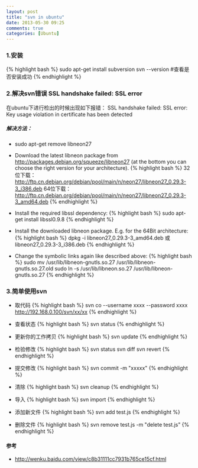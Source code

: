 ```yaml
---
layout: post
title: "svn in ubuntu"
date: 2013-05-30 09:25
comments: true
categories: [Ubuntu]
---
```


### 1.安装
{% highlight bash %}
sudo apt-get install subversion
svn --version  #查看是否安装成功
{% endhighlight %}

### 2.解决svn错误 SSL handshake failed: SSL error
在ubuntu下进行检出的时候出现如下报错：
    SSL handshake failed: SSL error: Key usage violation in certificate has been detected

##### 解决方法：

* sudo apt-get remove libneon27

* Download the latest libneon package from http://packages.debian.org/squeeze/libneon27 (at the bottom you can choose the right version for your architecture).
{% highlight bash %}
32位下载：http://ftp.cn.debian.org/debian/pool/main/n/neon27/libneon27_0.29.3-3_i386.deb
64位下载：http://ftp.cn.debian.org/debian/pool/main/n/neon27/libneon27_0.29.3-3_amd64.deb
{% endhighlight %}

* Install the required libssl dependency:
{% highlight bash %}
sudo apt-get install libssl0.9.8
{% endhighlight %}

* Install the downloaded libneon package. E.g. for the 64Bit architecture:
{% highlight bash %}
dpkg -i libneon27_0.29.3-3_amd64.deb 或 libneon27_0.29.3-3_i386.deb
{% endhighlight %}

* Change the symbolic links again like described above:
{% highlight bash %}
sudo mv /usr/lib/libneon-gnutls.so.27 /usr/lib/libneon-gnutls.so.27.old
sudo ln -s /usr/lib/libneon.so.27 /usr/lib/libneon-gnutls.so.27
{% endhighlight %}


### 3.简单使用svn
* 取代码
{% highlight bash %}
svn co --username xxxx --password xxxx   http://192.168.0.100/svn/xx/xx
{% endhighlight %}

* 查看状态
{% highlight bash %}
svn status
{% endhighlight %}

* 更新你的工作拷贝
{% highlight bash %}
svn update
{% endhighlight %}

* 检验修改
{% highlight bash %}
svn status
svn diff
svn revert
{% endhighlight %}

* 提交修改
{% highlight bash %}
svn commit -m "xxxxx"
{% endhighlight %}

* 清除
{% highlight bash %}
svn cleanup
{% endhighlight %}

* 导入
{% highlight bash %}
svn import
{% endhighlight %}

* 添加新文件
{% highlight bash %}
svn add test.js
{% endhighlight %}

* 删除文件
{% highlight bash %}
svn remove test.js -m "delete test.js"
{% endhighlight %}


####  参考
* http://wenku.baidu.com/view/c8b31111cc7931b765ce15cf.html
